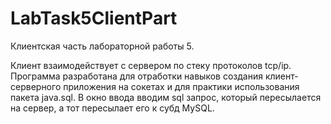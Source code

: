 # LabTask5ClientPart
Клиентская часть лабораторной работы 5.

Клиент взаимодействует с сервером по стеку протоколов tcp/ip. Программа разработана для отработки навыков создания клиент-серверного приложения на сокетах
и для практики использования пакета java.sql. В окно ввода вводим sql запрос, который пересылается на сервер, а тот пересылает его к субд MySQL.
